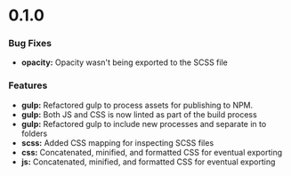# 0.1.0

### Bug Fixes

* **opacity:** Opacity wasn't being exported to the SCSS file

### Features

* **gulp:** Refactored gulp to process assets for publishing to NPM.
* **gulp:** Both JS and CSS is now linted as part of the build process
* **gulp:** Refactored gulp to include new processes and separate in to folders
* **scss:** Added CSS mapping for inspecting SCSS files
* **css:** Concatenated, minified, and formatted CSS for eventual exporting
* **js:** Concatenated, minified, and formatted CSS for eventual exporting
